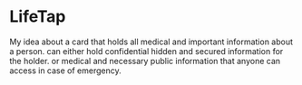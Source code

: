# LifeTap
My idea about a card that holds all medical and important information about a person.  can either hold confidential hidden and secured information for the holder. or medical and necessary public information that anyone can access in case of emergency.
